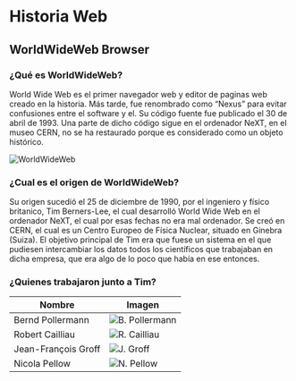 # Historia Web

## WorldWideWeb Browser

### ¿Qué es WorldWideWeb?
World Wide Web es el primer navegador web y editor de paginas web creado en la historia.
Más tarde, fue renombrado como “Nexus” para evitar confusiones entre el software y el.
Su código fuente fue publicado el 30 de abril de 1993. Una parte de dicho código sigue en el ordenador NeXT, en el museo CERN, no se ha restaurado porque es considerado como un objeto histórico.

![WorldWideWeb](https://github.com/DavidHonoratoFernandez/SMX2-M8UF1A1-HistoriaWeb-1990-WorldWideWebBrowser-DavidHonorato/blob/main/WorldWideWeb.jpg "WorldWideWeb")

### ¿Cual es el origen de WorldWideWeb?
Su origen sucedió el 25 de diciembre de 1990, por el ingeniero y físico britanico, Tim Berners-Lee, el cual desarrolló World Wide Web en el ordenador NeXT, el cual por esas fechas no era mal ordenador.
Se creó en CERN, el cual es un Centro Europeo de Física Nuclear, situado en Ginebra (Suiza). 
El objetivo principal de Tim era que fuese un sistema en el que pudiesen intercambiar los datos todos los científicos que trabajaban en dicha empresa, que era algo de lo poco que había en ese entonces.

### ¿Quienes trabajaron junto a Tim?
|**Nombre**|**Imagen**|
|---------------|---------------|
|Bernd Pollermann|![B. Pollermann](https://github.com/DavidHonoratoFernandez/SMX2-M8UF1A1-HistoriaWeb-1990-WorldWideWebBrowser-DavidHonorato/blob/main/Bernd%20Pollermann.jpg "B. Pollermann")|
|Robert Cailliau|![R. Cailliau](https://github.com/DavidHonoratoFernandez/SMX2-M8UF1A1-HistoriaWeb-1990-WorldWideWebBrowser-DavidHonorato/blob/main/Robert%20Cailliau.jpg "R. Cailliau")|
|Jean-François Groff|![J. Groff](https://github.com/DavidHonoratoFernandez/SMX2-M8UF1A1-HistoriaWeb-1990-WorldWideWebBrowser-DavidHonorato/blob/main/Jean-Fran%C3%A7ois%20Groff.jpg "J. Groff")|
|Nicola Pellow|![N. Pellow](https://github.com/DavidHonoratoFernandez/SMX2-M8UF1A1-HistoriaWeb-1990-WorldWideWebBrowser-DavidHonorato/blob/main/Nicola%20Pellow.jpg "N. Pellow")|